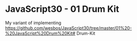 # JavaScript30 - 01 Drum Kit

My variant of implementing https://github.com/wesbos/JavaScript30/tree/master/01%20-%20JavaScript%20Drum%20Kit# Drum-Kit
